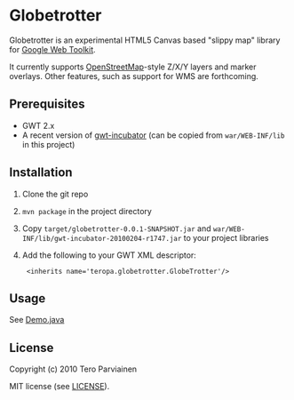 # Globetrotter

Globetrotter is an experimental HTML5 Canvas based "slippy map" library for [Google Web Toolkit](http://code.google.com/webtoolkit/).

It currently supports [OpenStreetMap](http://www.openstreetmap.org/)-style Z/X/Y layers and marker overlays. Other features, such as
support for WMS are forthcoming.

## Prerequisites

- GWT 2.x
- A recent version of [gwt-incubator](http://code.google.com/p/google-web-toolkit-incubator/) (can be copied from `war/WEB-INF/lib` in this project)

## Installation

1. Clone the git repo
1. `mvn package` in the project directory
1. Copy `target/globetrotter-0.0.1-SNAPSHOT.jar` and `war/WEB-INF/lib/gwt-incubator-20100204-r1747.jar` to your project libraries
1. Add the following to your GWT XML descriptor:
    
        <inherits name='teropa.globetrotter.GlobeTrotter'/>

## Usage

See [Demo.java](http://github.com/teropa/globetrotter/blob/master/src/main/java/teropa/globetrotter/client/Demo.java)

## License

Copyright (c) 2010 Tero Parviainen

MIT license (see [LICENSE](http://github.com/teropa/globetrotter/blob/master/LICENSE)).
